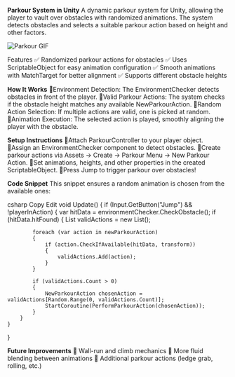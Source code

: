 **Parkour System in Unity**
A dynamic parkour system for Unity, allowing the player to vault over obstacles with randomized animations. The system detects obstacles and selects a suitable parkour action based on height and other factors.


![Parkour GIF](https://i.imgur.com/oWpaBbN.gif)

Features
✅ Randomized parkour actions for obstacles
✅ Uses ScriptableObject for easy animation configuration
✅ Smooth animations with MatchTarget for better alignment
✅ Supports different obstacle heights

**How It Works**
🔹Environment Detection: The EnvironmentChecker detects obstacles in front of the player.
🔹Valid Parkour Actions: The system checks if the obstacle height matches any available NewParkourAction.
🔹Random Action Selection: If multiple actions are valid, one is picked at random.
🔹Animation Execution: The selected action is played, smoothly aligning the player with the obstacle.

**Setup Instructions**
🔹Attach ParkourController to your player object.
🔹Assign an EnvironmentChecker component to detect obstacles.
🔹Create parkour actions via Assets → Create → Parkour Menu → New Parkour Action.
🔹Set animations, heights, and other properties in the created ScriptableObject.
🔹Press Jump to trigger parkour over obstacles!



**Code Snippet**
This snippet ensures a random animation is chosen from the available ones:

csharp
Copy
Edit
void Update()
{
    if (Input.GetButton("Jump") && !playerInAction)
    {
        var hitData = environmentChecker.CheckObstacle();
        if (hitData.hitFound)
        {
            List<NewParkourAction> validActions = new List<NewParkourAction>();

            foreach (var action in newParkourAction)
            {
                if (action.CheckIfAvailable(hitData, transform))
                {
                    validActions.Add(action);
                }
            }

            if (validActions.Count > 0)
            {
                NewParkourAction chosenAction = validActions[Random.Range(0, validActions.Count)];
                StartCoroutine(PerformParkourAction(chosenAction));
            }
        }
    }
}

**Future Improvements**
🔹 Wall-run and climb mechanics
🔹 More fluid blending between animations
🔹 Additional parkour actions (ledge grab, rolling, etc.)


